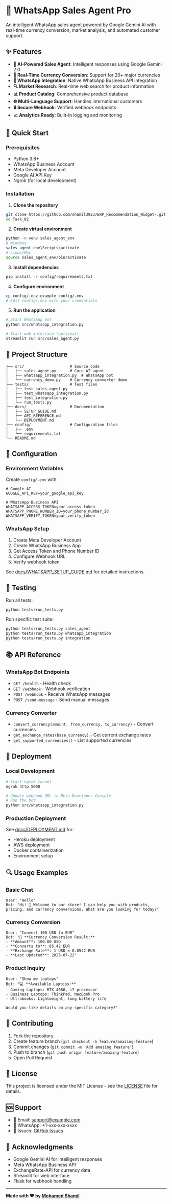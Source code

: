 # 🤖 WhatsApp Sales Agent Pro

An intelligent WhatsApp sales agent powered by Google Gemini AI with real-time currency conversion, market analysis, and automated customer support.

## ✨ Features

- **🤖 AI-Powered Sales Agent**: Intelligent responses using Google Gemini 2.0
- **💱 Real-Time Currency Conversion**: Support for 20+ major currencies
- **📱 WhatsApp Integration**: Native WhatsApp Business API integration
- **🔍 Market Research**: Real-time web search for product information
- **📊 Product Catalog**: Comprehensive product database
- **🌐 Multi-Language Support**: Handles international customers
- **🔒 Secure Webhook**: Verified webhook endpoints
- **📈 Analytics Ready**: Built-in logging and monitoring

## 🚀 Quick Start

### Prerequisites

- Python 3.8+
- WhatsApp Business Account
- Meta Developer Account
- Google AI API Key
- Ngrok (for local development)

### Installation

1. **Clone the repository**
```bash
git clone https://github.com/shamil3923/ERP_Recommendation_Widget-.git
cd Task_02
```

2. **Create virtual environment**
```bash
python -m venv sales_agent_env
# Windows
sales_agent_env\Scripts\activate
# Linux/Mac
source sales_agent_env/bin/activate
```

3. **Install dependencies**
```bash
pip install -r config/requirements.txt
```

4. **Configure environment**
```bash
cp config/.env.example config/.env
# Edit config/.env with your credentials
```

5. **Run the application**
```bash
# Start WhatsApp bot
python src/whatsapp_integration.py

# Start web interface (optional)
streamlit run src/sales_agent.py
```

## 📁 Project Structure

```
├── src/                    # Source code
│   ├── sales_agent.py      # Core AI agent
│   ├── whatsapp_integration.py  # WhatsApp bot
│   └── currency_demo.py    # Currency converter demo
├── tests/                  # Test files
│   ├── test_sales_agent.py
│   ├── test_whatsapp_integration.py
│   ├── test_integration.py
│   └── run_tests.py
├── docs/                   # Documentation
│   ├── SETUP_GUIDE.md
│   ├── API_REFERENCE.md
│   └── DEPLOYMENT.md
├── config/                 # Configuration files
│   ├── .env
│   └── requirements.txt
└── README.md
```

## 🔧 Configuration

### Environment Variables

Create `config/.env` with:

```env
# Google AI
GOOGLE_API_KEY=your_google_api_key

# WhatsApp Business API
WHATSAPP_ACCESS_TOKEN=your_access_token
WHATSAPP_PHONE_NUMBER_ID=your_phone_number_id
WHATSAPP_VERIFY_TOKEN=your_verify_token
```

### WhatsApp Setup

1. Create Meta Developer Account
2. Create WhatsApp Business App
3. Get Access Token and Phone Number ID
4. Configure Webhook URL
5. Verify webhook token

See [docs/WHATSAPP_SETUP_GUIDE.md](docs/WHATSAPP_SETUP_GUIDE.md) for detailed instructions.

## 🧪 Testing

Run all tests:
```bash
python tests/run_tests.py
```

Run specific test suite:
```bash
python tests/run_tests.py sales_agent
python tests/run_tests.py whatsapp_integration
python tests/run_tests.py integration
```

## 📚 API Reference

### WhatsApp Bot Endpoints

- `GET /health` - Health check
- `GET /webhook` - Webhook verification
- `POST /webhook` - Receive WhatsApp messages
- `POST /send-message` - Send manual messages

### Currency Converter

- `convert_currency(amount, from_currency, to_currency)` - Convert currencies
- `get_exchange_rates(base_currency)` - Get current exchange rates
- `get_supported_currencies()` - List supported currencies

## 🚀 Deployment

### Local Development
```bash
# Start ngrok tunnel
ngrok http 5000

# Update webhook URL in Meta Developer Console
# Run the bot
python src/whatsapp_integration.py
```

### Production Deployment

See [docs/DEPLOYMENT.md](docs/DEPLOYMENT.md) for:
- Heroku deployment
- AWS deployment
- Docker containerization
- Environment setup

## 🔍 Usage Examples

### Basic Chat
```
User: "Hello"
Bot: "Hi! 👋 Welcome to our store! I can help you with products, pricing, and currency conversions. What are you looking for today?"
```

### Currency Conversion
```
User: "Convert 100 USD to EUR"
Bot: "💱 **Currency Conversion Result:**
- **Amount**: 100.00 USD
- **Converts to**: 85.42 EUR
- **Exchange Rate**: 1 USD = 0.8542 EUR
- **Last Updated**: 2025-07-22"
```

### Product Inquiry
```
User: "Show me laptops"
Bot: "💻 **Available Laptops:**
- Gaming Laptops: RTX 4080, i7 processor
- Business Laptops: ThinkPad, MacBook Pro
- Ultrabooks: Lightweight, long battery life

Would you like details on any specific category?"
```

## 🤝 Contributing

1. Fork the repository
2. Create feature branch (`git checkout -b feature/amazing-feature`)
3. Commit changes (`git commit -m 'Add amazing feature'`)
4. Push to branch (`git push origin feature/amazing-feature`)
5. Open Pull Request

## 📝 License

This project is licensed under the MIT License - see the [LICENSE](LICENSE) file for details.

## 🆘 Support

- 📧 Email: support@example.com
- 💬 WhatsApp: +1-xxx-xxx-xxxx
- 🐛 Issues: [GitHub Issues](https://github.com/shamil3923/ERP_Recommendation_Widget-/issues)

## 🙏 Acknowledgments

- Google Gemini AI for intelligent responses
- Meta WhatsApp Business API
- ExchangeRate-API for currency data
- Streamlit for web interface
- Flask for webhook handling

---

**Made with ❤️ by [Mohamed Shamil](https://github.com/shamil3923)**
